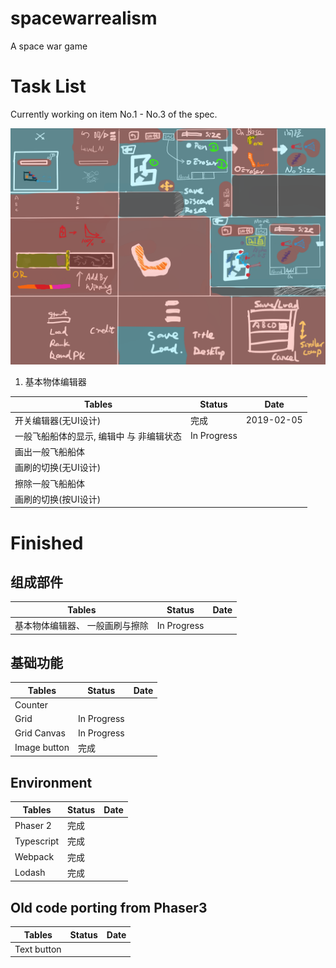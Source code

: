 # spacewarrealism
A space war game

# Task List

Currently working on item No.1 - No.3 of the spec.

![Specification](/assets/spec/实派宇宙III.png "Specification")

1. 基本物体编辑器

Tables | Status | Date
--- | --- | ---
开关编辑器(无UI设计)      				| 完成 | 2019-02-05
一般飞船船体的显示, 编辑中 与 非编辑状态  	| In Progress
画出一般飞船船体							|
画刷的切换(无UI设计)						|
擦除一般飞船船体							|
画刷的切换(按UI设计)						|

# Finished

## 组成部件

| Tables | Status 	| Date
| ------ | ------ 	| ---
| 基本物体编辑器、	一般画刷与擦除	| In Progress

## 基础功能

| Tables | Status 		| Date
| ------ | ------ 		| ---
| Counter				| 
| Grid					| In Progress
| Grid Canvas 			| In Progress
| Image button 			| 完成

## Environment

| Tables | Status 	| Date
| ------ | ------ 	| ---
| Phaser 2 			| 完成
| Typescript 		| 完成
| Webpack 			| 完成
| Lodash			| 完成

## Old code porting from Phaser3

| Tables | Status 	| Date
| ------ | ------ 	| ---
| Text button 		|
